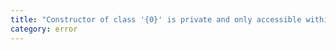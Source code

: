 ```yaml
---
title: "Constructor of class '{0}' is private and only accessible within the class declaration."
category: error
---
```

